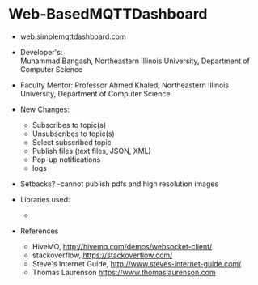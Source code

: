 # Web-BasedMQTTDashboard

- web.simplemqttdashboard.com 

- Developer's:  
         Muhammad Bangash, 
         Northeastern Illinois University, 
         Department of Computer Science
	 
- Faculty Mentor: 
	Professor Ahmed Khaled, 
	Northeastern Illinois University, 
        Department of Computer Science

- New Changes:
     - Subscribes to topic(s)
     - Unsubscribes to topic(s)
     - Select subscribed topic
     - Publish files (text files, JSON, XML)
     - Pop-up notifications
     - logs

- Setbacks?
	 -cannot publish pdfs and high resolution images

- Libraries used: 
	- <script src="https://cdnjs.cloudflare.com/ajax/libs/paho-mqtt/1.0.1/mqttws31.min.js"</script>
	- <script src="https://cdn.jsdelivr.net/npm/sweetalert2@10"></script>

- References
	- HiveMQ, http://hivemq.com/demos/websocket-client/
	- stackoverflow, https://stackoverflow.com/
	- Steve's Internet Guide, http://www.steves-internet-guide.com/
	- Thomas Laurenson https://www.thomaslaurenson.com
